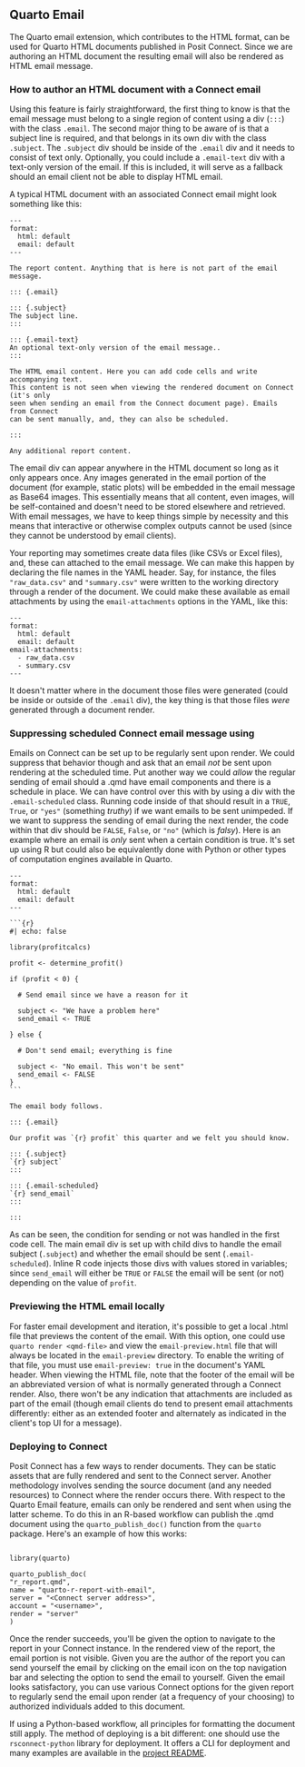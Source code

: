 ## Quarto Email

The Quarto email extension, which contributes to the HTML format, can be used for Quarto HTML documents published in Posit Connect. Since we are authoring an HTML document the resulting email will also be rendered as HTML email message.

### How to author an HTML document with a Connect email

Using this feature is fairly straightforward, the first thing to know is that the email message must belong to a single region of content using a div (`:::`) with the class `.email`. The second major thing to be aware of is that a subject line is required, and that belongs in its own div with the class `.subject`. The `.subject` div should be inside of the `.email` div and it needs to consist of text only. Optionally, you could include a `.email-text` div with a text-only version of the email. If this is included, it will serve as a fallback should an email client not be able to display HTML email.

A typical HTML document with an associated Connect email might look something like this:

```
---
format:
  html: default
  email: default
---

The report content. Anything that is here is not part of the email message.

::: {.email}

::: {.subject}
The subject line.
:::

::: {.email-text}
An optional text-only version of the email message..
:::

The HTML email content. Here you can add code cells and write accompanying text.
This content is not seen when viewing the rendered document on Connect (it's only
seen when sending an email from the Connect document page). Emails from Connect
can be sent manually, and, they can also be scheduled.

:::

Any additional report content.

```

The email div can appear anywhere in the HTML document so long as it only appears once. Any images generated in the email portion of the document (for example, static plots) will be embedded in the email message as Base64 images. This essentially means that all content, even images, will be self-contained and doesn't need to be stored elsewhere and retrieved. With email messages, we have to keep things simple by necessity and this means that interactive or otherwise complex outputs cannot be used (since they cannot be understood by email clients).

Your reporting may sometimes create data files (like CSVs or Excel files), and, these can attached to the email message. We can make this happen by declaring the file names in the YAML header. Say, for instance, the files `"raw_data.csv"` and `"summary.csv"` were written to the working directory through a render of the document. We could make these available as email attachments by using the `email-attachments` options in the YAML, like this:

```
---
format:
  html: default
  email: default
email-attachments:
  - raw_data.csv
  - summary.csv
---
```

It doesn't matter where in the document those files were generated (could be inside or outside of the `.email` div), the key thing is that those files _were_ generated through a document render.

### Suppressing scheduled Connect email message using

Emails on Connect can be set up to be regularly sent upon render. We could suppress that behavior though and ask that an email _not_ be sent upon rendering at the scheduled time. Put another way we could _allow_ the regular sending of email should a .qmd have email components and there is a schedule in place. We can have control over this with by using a div with the `.email-scheduled` class. Running code inside of that should result in a `TRUE`, `True`, or `"yes"` (something _truthy_) if we want emails to be sent unimpeded. If we want to suppress the sending of email during the next render, the code within that div should be `FALSE`, `False`, or `"no"` (which is _falsy_). Here is an example where an email is _only_ sent when a certain condition is true. It's set up using R but could also be equivalently done with Python or other types of computation engines available in Quarto.

````
---
format:
  html: default
  email: default
---

```{r}
#| echo: false

library(profitcalcs)

profit <- determine_profit()

if (profit < 0) {

  # Send email since we have a reason for it

  subject <- "We have a problem here"
  send_email <- TRUE

} else {

  # Don't send email; everything is fine

  subject <- "No email. This won't be sent"
  send_email <- FALSE
}
```

The email body follows.

::: {.email}

Our profit was `{r} profit` this quarter and we felt you should know.

::: {.subject}
`{r} subject`
:::

::: {.email-scheduled}
`{r} send_email`
:::

:::

````

As can be seen, the condition for sending or not was handled in the first code cell. The main email div is set up with child divs to handle the email subject (`.subject`) and whether the email should be sent (`.email-scheduled`). Inline R code injects those divs with values stored in variables; since `send_email` will either be `TRUE` or `FALSE` the email will be sent (or not) depending on the value of `profit`.

### Previewing the HTML email locally

For faster email development and iteration, it's possible to get a local .html file that previews the content of the email. With this option, one could use `quarto render <qmd-file>` and view the `email-preview.html` file that will always be located in the `email-preview` directory. To enable the writing of that file, you must use `email-preview: true` in the document's YAML header. When viewing the HTML file, note that the footer of the email will be an abbreviated version of what is normally generated through a Connect render. Also, there won't be any indication that attachments are included as part of the email (though email clients do tend to present email attachments differently: either as an extended footer and alternately as indicated in the client's top UI for a message).

### Deploying to Connect

Posit Connect has a few ways to render documents. They can be static assets that are fully rendered and sent to the Connect server. Another methodology involves sending the source document (and any needed resources) to Connect where the render occurs there. With respect to the Quarto Email feature, emails can only be rendered and sent when using the latter scheme. To do this in an R-based workflow can publish the .qmd document using the `quarto_publish_doc()` function from the `quarto` package. Here's an example of how this works:

```

library(quarto)

quarto_publish_doc(
"r_report.qmd",
name = "quarto-r-report-with-email",
server = "<Connect server address>",
account = "<username>",
render = "server"
)

```

Once the render succeeds, you'll be given the option to navigate to the report in your Connect instance. In the rendered view of the report, the email portion is not visible. Given you are the author of the report you can send yourself the email by clicking on the email icon on the top navigation bar and selecting the option to send the email to yourself. Given the email looks satisfactory, you can use various Connect options for the given report to regularly send the email upon render (at a frequency of your choosing) to authorized individuals added to this document.

If using a Python-based workflow, all principles for formatting the document still apply. The method of deploying is a bit different: one should use the `rsconnect-python` library for deployment. It offers a CLI for deployment and many examples are available in the [project README](https://github.com/rstudio/rsconnect-python).

